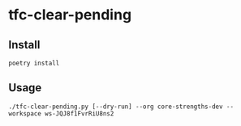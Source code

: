 tfc-clear-pending
=================


Install
-------

```
poetry install
```


Usage
-----

```
./tfc-clear-pending.py [--dry-run] --org core-strengths-dev --workspace ws-JQJ8f1FvrRiU8ns2
